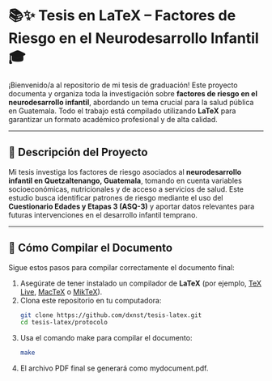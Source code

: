 # 📚✨ Tesis en LaTeX – Factores de Riesgo en el Neurodesarrollo Infantil 🎓  

¡Bienvenido/a al repositorio de mi tesis de graduación! Este proyecto documenta y organiza toda la investigación sobre **factores de riesgo en el neurodesarrollo infantil**, abordando un tema crucial para la salud pública en Guatemala. Todo el trabajo está compilado utilizando **LaTeX** para garantizar un formato académico profesional y de alta calidad.

---

## 📝 Descripción del Proyecto

Mi tesis investiga los factores de riesgo asociados al **neurodesarrollo infantil en Quetzaltenango, Guatemala**, tomando en cuenta variables socioeconómicas, nutricionales y de acceso a servicios de salud. Este estudio busca identificar patrones de riesgo mediante el uso del **Cuestionario Edades y Etapas 3 (ASQ-3)** y aportar datos relevantes para futuras intervenciones en el desarrollo infantil temprano.

---

## 🚀 Cómo Compilar el Documento

Sigue estos pasos para compilar correctamente el documento final:

1. Asegúrate de tener instalado un compilador de **LaTeX** (por ejemplo, [TeX Live](https://www.tug.org/texlive/), [MacTeX](https://www.tug.org/mactex/) o [MikTeX](https://miktex.org/)).
2. Clona este repositorio en tu computadora:
   ```bash
   git clone https://github.com/dxnst/tesis-latex.git
   cd tesis-latex/protocolo

3. Usa el comando make para compilar el documento:
    ```bash
    make
4. El archivo PDF final se generará como mydocument.pdf.
